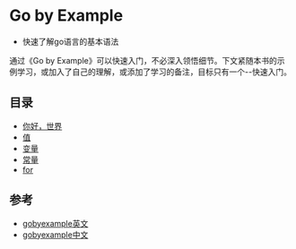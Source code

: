 # Go by Example

- 快速了解go语言的基本语法

通过《Go by Example》可以快速入门，不必深入领悟细节。下文紧随本书的示例学习，或加入了自己的理解，或添加了学习的备注，目标只有一个--快速入门。


## 目录
- [你好，世界](./1-hello-world.md)
- [值](./2-values.md)
- [变量](./3-var.md)
- [常量](./4-const.md)
- [for](./5-for.md)

## **参考**
- [gobyexample英文](https://gobyexample.com/)
- [gobyexample中文](https://books.studygolang.com/gobyexample/)